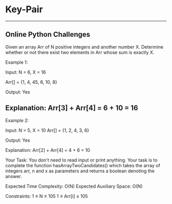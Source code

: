 # Key-Pair
-------------------------------------------
Online Python Challenges
-------------------------------------------

Given an array Arr of N positive integers and another number X. Determine whether or not there exist two elements in Arr whose sum is exactly X.

Example 1:

Input:
N = 6, X = 16

Arr[] = {1, 4, 45, 6, 10, 8}

Output: Yes

Explanation: Arr[3] + Arr[4] = 6 + 10 = 16
-----------------------------------------------------------------------------


Example 2:

Input:
N = 5, X = 10
Arr[] = {1, 2, 4, 3, 6}

Output: Yes

Explanation: Arr[2] + Arr[4] = 4 + 6 = 10


Your Task:
You don't need to read input or print anything. Your task is to complete the function hasArrayTwoCandidates() which takes the array of integers arr, n and x as parameters and returns a boolean denoting the answer.

Expected Time Complexity: O(N)
Expected Auxiliary Space: O(N)

Constraints:
1 ≤ N ≤ 105
1 ≤ Arr[i] ≤ 105
